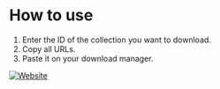 # How to use

1. Enter the ID of the collection you want to download.
2. Copy all URLs.
3. Paste it on your download manager.

[![Website](https://img.shields.io/website?url=https%3A%2F%2Fosucollector.vercel.app%2F)](https://osucollector.vercel.app/)
